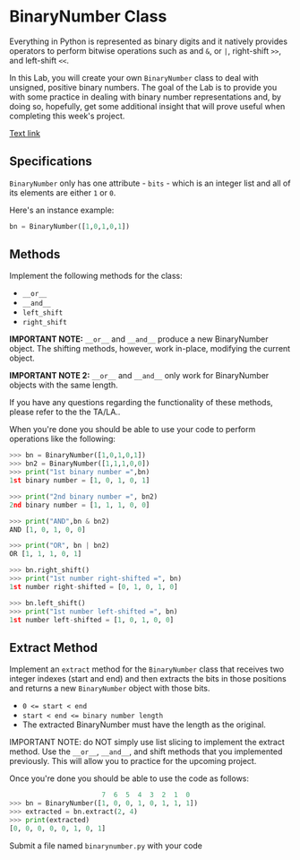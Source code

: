 # BinaryNumber Class

Everything in Python is represented as binary digits and it natively provides operators to perform bitwise operations such as and `&`,  or `|`, right-shift `>>`, and left-shift `<<`.

In this Lab, you will create your own `BinaryNumber` class to deal with unsigned, positive binary numbers. The goal of the Lab is to provide you with some practice in dealing with binary number representations and, by doing so, hopefully, get some additional insight that will prove useful when completing this week's project.

[Text link](https://uo-cis211.github.io/chapters/06_1_Bits)

## Specifications
`BinaryNumber` only has one attribute - `bits` - which is an integer list and all of its elements are either `1` or `0`.

Here's an instance example:

```python
bn = BinaryNumber([1,0,1,0,1])
```

## Methods

Implement the following methods for the class:

- `__or__`
- `__and__`
- `left_shift`
- `right_shift`

**IMPORTANT NOTE:**  `__or__` and `__and__` produce a new BinaryNumber object. The shifting methods, however, work in-place, modifying the current object.

**IMPORTANT NOTE 2:** `__or__` and `__and__`  only work for BinaryNumber objects with the same length.

If you have any questions regarding the functionality of these methods, please refer to the the TA/LA..

When you're done you should be able to use your code to perform operations like the following:

```python
>>> bn = BinaryNumber([1,0,1,0,1])
>>> bn2 = BinaryNumber([1,1,1,0,0])
>>> print("1st binary number =",bn)
1st binary number = [1, 0, 1, 0, 1]

>>> print("2nd binary number =", bn2)
2nd binary number = [1, 1, 1, 0, 0]

>>> print("AND",bn & bn2)
AND [1, 0, 1, 0, 0]

>>> print("OR", bn | bn2)
OR [1, 1, 1, 0, 1]

>>> bn.right_shift()
>>> print("1st number right-shifted =", bn)
1st number right-shifted = [0, 1, 0, 1, 0]

>>> bn.left_shift()
>>> print("1st number left-shifted =", bn)
1st number left-shifted = [1, 0, 1, 0, 0]
```

## Extract Method
Implement an `extract` method for the `BinaryNumber` class that receives two integer indexes (start and end) and then extracts the bits in those positions and returns a new `BinaryNumber` object with those bits.


- `0 <= start < end`
- `start < end <= binary number length`
- The extracted BinaryNumber must have the length as the original.

IMPORTANT NOTE: do NOT simply use list slicing to implement the extract method. Use the `__or__`, `__and__`, and shift methods that you implemented previously. This will allow you to practice for the upcoming project.

Once you're done you should be able to use the code as follows:

```python
                       7  6  5  4  3  2  1  0
>>> bn = BinaryNumber([1, 0, 0, 1, 0, 1, 1, 1])
>>> extracted = bn.extract(2, 4)
>>> print(extracted)
[0, 0, 0, 0, 0, 1, 0, 1]
```

Submit a file named `binarynumber.py` with your code

